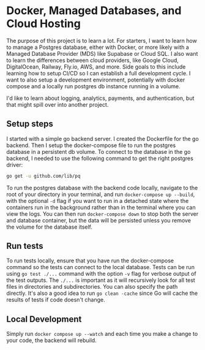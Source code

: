 # Docker, Managed Databases, and Cloud Hosting

The purpose of this project is to learn a lot. For starters, I want to learn how to manage a Postgres database, either with Docker, or more likely with a Managed Database Provider (MDS) like Supabase or Cloud SQL. I also want to learn the differences between cloud providers, like Google Cloud, DigitalOcean, Railway, Fly.io, AWS, and more. Side goals to this include learning how to setup CI/CD so I can establish a full development cycle. I want to also setup a development environment, potentially with docker compose and a locally run postgres db instance running in a volume.

I'd like to learn about logging, analytics, payments, and authentication, but that might spill over into another project.

## Setup steps

I started with a simple go backend server. I created the Dockerfile for the go backend. Then I setup the docker-compose file to run the postgres database in a persistent db volume. To connect to the database in the go backend, I needed to use the following command to get the right postgres driver:

```bash
go get -u github.com/lib/pq
```

To run the postgres database with the backend code locally, navigate to the root of your directory in your terminal, and run `docker-compose up --build`, with the optional `-d` flag if you want to run in a detached state where the containers run in the background rather than in the terminal where you can view the logs. You can then run `docker-compose down` to stop both the server and database container, but the data will be persisted unless you remove the volume for the database itself.

## Run tests

To run tests locally, ensure that you have run the docker-compose command so the tests can connect to the local database. Tests can be run using `go test ./...` command with the option `-v` flag for verbose output of the test outputs. The `./...` is important as it will recursively look for all test files in directories and subdirectories. You can also specify the path directly. It's also a good idea to run `go clean -cache` since Go will cache the results of tests if code doesn't change.

## Local Development

Simply run `docker compose up --watch` and each time you make a change to your code, the backend will rebuild.
